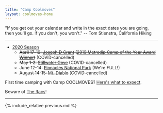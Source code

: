 ```yaml
---
title: "Camp Coolmoves"
layout: coolmoves-home
---
```


"If you get out your calendar and write in the exact dates you are going, then you'll go. If you don't, you won't." -- Tom Stienstra, California Hiking

***

* [2020 Season](2020)
  * ~~April 17-19: [Joseph D Grant](2020/04-17-joseph-d-grant) ([2019 Metrodip Camp of the Year Award Winner](/2019-metrodip-awards/))~~ (COVID-cancelled)
  * ~~May 1-2: [Stillwater Cove](2020/05-01-stillwater-cove)~~ (COVID-cancelled)
  * June 12-14: [Pinnacles National Park](2020/06-12-pinnacles-national-park) (We're FULL!)
  * ~~August 14-15: [Mt. Diablo](2020/08-14-mt-diablo)~~ (COVID-cancelled)

First time camping with Camp COOLMOVES? [Here's what to expect](first-timers).

Beware of [The Racs](the-racs)!

***

{% include_relative previous.md %}
